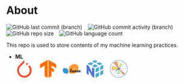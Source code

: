 # About

![GitHub last commit (branch)](https://img.shields.io/github/last-commit/Zoooooone/ML-practice/master) &ensp; ![GitHub commit activity (branch)](https://img.shields.io/github/commit-activity/m/Zoooooone/ML-practice) &ensp; ![GitHub repo size](https://img.shields.io/github/repo-size/Zoooooone/ML-practice) &ensp; ![GitHub language count](https://img.shields.io/github/languages/count/Zoooooone/ML-practice)

This repo is used to store contents of my machine learning practices.

- **ML**
    <br>
    <img src="assets\pytorch.svg" width=48 height=48> &ensp; <img src="assets\tensorflow.svg" width=48 height=48> &ensp; <img src="assets\scikitlearn.svg" width=48 height=48> &ensp; <img src="assets\numpy.svg" width=48 height=48> &ensp; <img src="assets\matplotlib.svg" width=48 height=48>